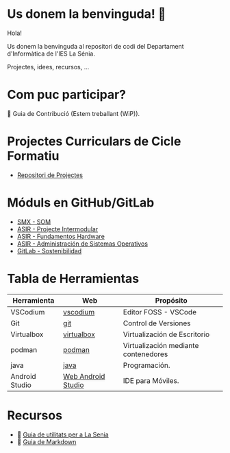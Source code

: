 # Us donem la benvinguda! 👋

Hola!

Us donem la benvinguda al repositori de codi del Departament d'Informàtica de l'IES La Sénia.

Projectes, idees, recursos, ...

# Com puc participar?

🌈 Guia de Contribució (Estem treballant (WiP)).

# Projectes Curriculars de Cicle Formatiu 

- [Repositori de Projectes](https://github.com/inforsenia/PCCF)

# Móduls en GitHub/GitLab

- [SMX - SOM](https://gitlab.com/aberlanas/SMX-SOM)
- [ASIR - Projecte Intermodular](https://github.com/inforsenia/ASIR-Intermodular)
- [ASIR - Fundamentos Hardware](https://gitlab.com/aberlanas/ASIR-FHW)
- [ASIR - Administración de Sistemas Operativos](https://gitlab.com/aberlanas/ASIR-ASO)
- [GitLab - Sostenibilidad](https://gitlab.com/aberlanas/sostenibilidad)

# Tabla de Herramientas

| Herramienta | Web | Propósito |
| ------------|-----|-----------|
| VSCodium    |[vscodium](https://vscodium.com/)| Editor FOSS - VSCode |
| Git         |[git](https://git-scm.com/downloads)| Control de Versiones|
| Virtualbox  |[virtualbox](https://www.virtualbox.org/) | Virtualización de Escritorio |
| podman      |[podman](https://podman.io/)| Virtualización mediante contenedores |
| java        |[java](https://www.oracle.com/java/technologies/downloads/)| Programación.|
| Android Studio| [Web Android Studio](https://developer.android.com/studio?hl=es-419)| IDE para Móviles.|

# Recursos

- 🧙 [Guia de utilitats per a La Senia](https://github.com/inforsenia/utils)
- 🧙 [Guia de Markdown](https://docs.github.com/github/writing-on-github/getting-started-with-writing-and-formatting-on-github/basic-writing-and-formatting-syntax)



